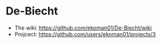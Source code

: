 # De-Biecht
* The wiki: https://github.com/ekoman01/De-Biecht/wiki
* Projcect: https://github.com/users/ekoman01/projects/3
